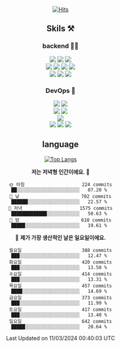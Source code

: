 <div align="center">

[![Hits](https://hits.seeyoufarm.com/api/count/incr/badge.svg?url=https%3A%2F%2Fgithub.com%2Fzxcv9203%2Fhit-counter&count_bg=%23FF7272&title_bg=%23324C2E&icon=codeigniter.svg&icon_color=%23DD5B5B&title=%EB%B0%A9%EB%AC%B8%EC%9E%90&edge_flat=false)](https://hits.seeyoufarm.com)
  
## Skils ⚒️
### backend 🧑‍💻
  
<img src="https://img.shields.io/badge/Java-FF6600?style=flat-square&logo=buymeacoffee&logoColor=white"/>
<img src="https://img.shields.io/badge/Go-0099FF?style=flat-square&logo=go&logoColor=white"/>
<img src="https://img.shields.io/badge/Kotlin-7F52FF?style=flat-square&logo=kotlin&logoColor=white"/>
  
  
<br />
  
<img src="https://img.shields.io/badge/Spring-339933?style=flat-square&logo=Spring&logoColor=white"/>
<img src="https://img.shields.io/badge/Spring Boot-339933?style=flat-square&logo=Spring Boot&logoColor=white"/>
<img src="https://img.shields.io/badge/Spring Security-339933?style=flat-square&logo=Spring Security&logoColor=white"/>
  
<img src="https://img.shields.io/badge/Spring Data JPA-339933?style=flat-square&logo=Hibernate&logoColor=white"/>

<br />
  
  <img src="https://img.shields.io/badge/mysql-0099FF?style=flat-square&logo=mysql&logoColor=white"/>
  <img src="https://img.shields.io/badge/mariadb-0099FF?style=flat-square&logo=mariadb&logoColor=white"/>
  <img src="https://img.shields.io/badge/mongoDB-47A248?style=flat-square&logo=mongodb&logoColor=white"/>
  
  
### DevOps 🚀
  
  <img src="https://img.shields.io/badge/docker-2496ED?style=flat-square&logo=docker&logoColor=white"/>
  <img src="https://img.shields.io/badge/kubernetes-326CE5?style=flat-square&logo=kubernetes&logoColor=white"/>
  
  <br />
  
  <img src="https://img.shields.io/badge/Github Actions-2088FF?style=flat-square&logo=githubactions&logoColor=white"/>
  <img src="https://img.shields.io/badge/Jenkins-D24939?style=flat-square&logo=jenkins&logoColor=white"/>
  
  
  <br />
  <img src="https://img.shields.io/badge/terraform-7B42BC?style=flat-square&logo=terraform&logoColor=white"/>
  
  <br />
  <img src="https://img.shields.io/badge/Amazon AWS-232F3E?style=flat-square&logo=Amazon AWS&logoColor=white"/>

  <img src="https://img.shields.io/badge/GCP-4285F4?style=flat-square&logo=googlecloud&logoColor=white"/>
  <img src="https://img.shields.io/badge/NCP-03C75A?style=flat-square&logo=naver&logoColor=white"/>
  
  
## language

[![Top Langs](https://github-readme-stats.vercel.app/api/top-langs/?username=zxcv9203&hide=html&exclude_repo=zxcv9203.github.io,golB&theme=grate-gatsby)](https://github.com/zxcv9203/github-readme-stats)
  
<!--START_SECTION:waka-->
**저는 저녁형 인간이에요. 🦉** 

```text
🌞 아침                     224 commits         ██░░░░░░░░░░░░░░░░░░░░░░░   07.20 % 
🌆 낮　                     702 commits         ██████░░░░░░░░░░░░░░░░░░░   22.57 % 
🌃 저녁                     1575 commits        █████████████░░░░░░░░░░░░   50.63 % 
🌙 밤　                     610 commits         █████░░░░░░░░░░░░░░░░░░░░   19.61 % 
```
📅 **제가 가장 생산적인 날은 일요일이에요.** 

```text
월요일                      388 commits         ███░░░░░░░░░░░░░░░░░░░░░░   12.47 % 
화요일                      420 commits         ███░░░░░░░░░░░░░░░░░░░░░░   13.50 % 
수요일                      414 commits         ███░░░░░░░░░░░░░░░░░░░░░░   13.31 % 
목요일                      457 commits         ████░░░░░░░░░░░░░░░░░░░░░   14.69 % 
금요일                      373 commits         ███░░░░░░░░░░░░░░░░░░░░░░   11.99 % 
토요일                      417 commits         ███░░░░░░░░░░░░░░░░░░░░░░   13.40 % 
일요일                      642 commits         █████░░░░░░░░░░░░░░░░░░░░   20.64 % 
```



 Last Updated on 11/03/2024 00:40:03 UTC
<!--END_SECTION:waka-->
  
</div>

